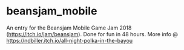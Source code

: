 # beansjam_mobile
An entry for the Beansjam Mobile Game Jam 2018 (https://itch.io/jam/beansjam). Done for fun in 48 hours. More info @ https://ndbiller.itch.io/all-night-polka-in-the-bayou
